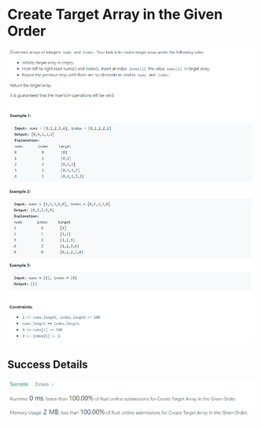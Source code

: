 # Create Target Array in the Given Order

![Alt text](./Question.png?raw=true "Question")
![Alt text](./Example.png?raw=true "Examples")

## Success Details

![Alt text](./success.png?raw=true "Success")
